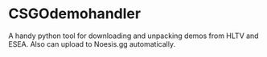 # CSGOdemohandler
A handy python tool for downloading and unpacking demos from HLTV and ESEA. Also can upload to Noesis.gg automatically.
